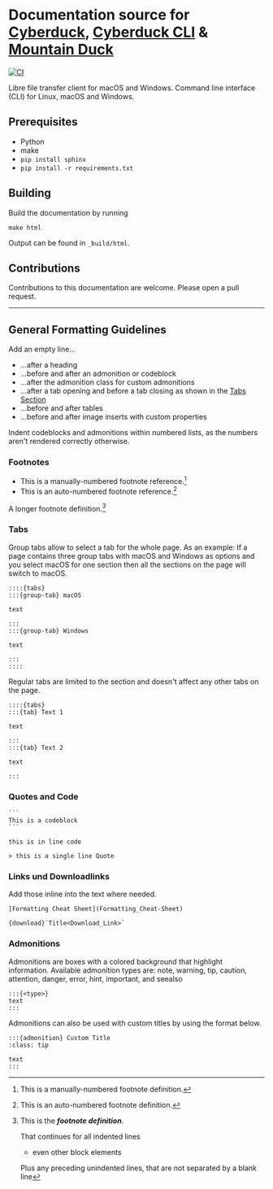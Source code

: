 # Documentation source for [Cyberduck](https://cyberduck.io), [Cyberduck CLI](https://duck.sh) & [Mountain Duck](https://mountainduck.io)

[![CI](https://github.com/iterate-ch/docs/actions/workflows/CI.yml/badge.svg)](https://github.com/iterate-ch/docs/actions/workflows/CI.yml)

Libre file transfer client for macOS and Windows. Command line interface (CLI) for Linux, macOS and Windows.

## Prerequisites

- Python
- make
- `pip install sphinx`
- `pip install -r requirements.txt`


## Building

Build the documentation by running

```
make html
```

Output can be found in `_build/html`.

## Contributions

Contributions to this documentation are welcome. Please open a pull request.

---

## General Formatting Guidelines

Add an empty line...
- ...after a heading
- ...before and after an admonition or codeblock
- ...after the admonition class for custom admonitions
- ...after a tab opening and before a tab closing as shown in the [Tabs Section](#tabs)
- ...before and after tables
- ...before and after image inserts with custom properties

Indent codeblocks and admonitions within numbered lists, as the numbers aren't rendered correctly otherwise.

### Footnotes

- This is a manually-numbered footnote reference.[^3]
- This is an auto-numbered footnote reference.[^myref]

[^myref]: This is an auto-numbered footnote definition.
[^3]: This is a manually-numbered footnote definition.

A longer footnote definition.[^mylongdef]

[^mylongdef]: This is the _**footnote definition**_.

    That continues for all indented lines

    - even other block elements

    Plus any preceding unindented lines,
that are not separated by a blank line

### Tabs
Group tabs allow to select a tab for the whole page. As an example: If a page contains three group tabs with macOS and Windows as options and you select macOS for one section then all the sections on the page will switch to macOS.

```
::::{tabs}
:::{group-tab} macOS

text

:::
:::{group-tab} Windows

text

:::
::::
```

Regular tabs are limited to the section and doesn't affect any other tabs on the page.

```
::::{tabs}
:::{tab} Text 1

text

:::
:::{tab} Text 2

text

:::
```

### Quotes and Code

````
```
This is a codeblock
```
````

`this is in line code`

```
> this is a single line Quote
```

### Links und Downloadlinks
Add those inline into the text where needed.

```
[Formatting Cheat Sheet](Formatting_Cheat-Sheet)
```

```
{download}`Title<Download_Link>`
```

### Admonitions
Admonitions are boxes with a colored background that highlight information. Available admonition types are: note, warning, tip, caution, attention, danger, error, hint, important, and seealso

```
:::{<type>}
text
:::
```

Admonitions can also be used with custom titles by using the format below.

```
:::{admonition} Custom Title
:class: tip

text
:::
```